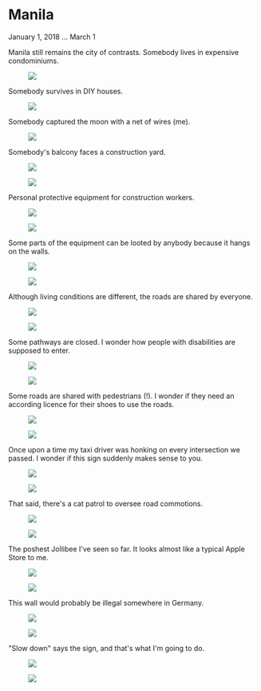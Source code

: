 Manila
======

<p class="post__date"><time datetime="2018-01-08">January 1, 2018 &hellip; March 1</time></p>

Manila still remains the city of contrasts. Somebody lives in
expensive condominiums.
<figure><img src="https://imgur.com/AMDeYca.jpg"></figure>

Somebody survives in DIY houses.
<figure><img src="https://imgur.com/rCZqtSD.jpg"></figure>

Somebody captured the moon with a net of wires (me).
<figure><img src="https://imgur.com/ZI6Qm0c.jpg"></figure>

Somebody's balcony faces a construction yard.
<figure>
<img class="lazy" src="/images/i.png" data-src="https://imgur.com/wTZ1DtN.jpg">
</figure>
<noscript>
<figure><img src="https://imgur.com/wTZ1DtN.jpg"></figure>
</noscript>

Personal protective equipment for construction workers.
<figure>
<img class="lazy" src="/images/i.png" data-src="https://imgur.com/9f3NKnB.jpg">
</figure>
<noscript>
<figure><img src="https://imgur.com/9f3NKnB.jpg"></figure>
</noscript>

Some parts of the equipment can be looted by anybody because it hangs on
the walls.
<figure>
<img class="lazy" src="/images/i.png" data-src="https://imgur.com/IGrOtXP.jpg">
</figure>
<noscript>
<figure><img src="https://imgur.com/IGrOtXP.jpg"></figure>
</noscript>

Although living conditions are different, the roads are shared by everyone.
<figure>
<img class="lazy" src="/images/i.png" data-src="https://imgur.com/uI1i0lp.jpg">
</figure>
<noscript>
<figure><img src="https://imgur.com/uI1i0lp.jpg"></figure>
</noscript>

Some pathways are closed. I wonder how people with disabilities are
supposed to enter.
<figure>
<img class="lazy" src="/images/i.png" data-src="https://imgur.com/he4TCIv.jpg">
</figure>
<noscript>
<figure><img src="https://imgur.com/he4TCIv.jpg"></figure>
</noscript>

Some roads are shared with pedestrians (!). I wonder if they need an according
licence for their shoes to use the roads.
<figure>
<img class="lazy" src="/images/i.png" data-src="https://imgur.com/OpqWQKC.jpg">
</figure>
<noscript>
<figure><img src="https://imgur.com/OpqWQKC.jpg"></figure>
</noscript>

Once upon a time my taxi driver was honking on every intersection
we passed. I wonder if this sign suddenly makes sense to you.
<figure>
<img class="lazy" src="/images/i.png" data-src="https://imgur.com/o9A4xy9.jpg">
</figure>
<noscript>
<figure><img src="https://imgur.com/o9A4xy9.jpg"></figure>
</noscript>

That said, there's a cat patrol to oversee road commotions.
<figure>
<img class="lazy" src="/images/i.png" data-src="https://imgur.com/2PZOZRp.jpg">
</figure>
<noscript>
<figure><img src="https://imgur.com/2PZOZRp.jpg"></figure>
</noscript>

The poshest Jollibee I've seen so far. It looks almost like a
typical Apple Store to me.
<figure>
<img class="lazy" src="/images/i.png" data-src="https://imgur.com/AcmKBuQ.jpg">
</figure>
<noscript>
<figure><img src="https://imgur.com/AcmKBuQ.jpg"></figure>
</noscript>

This wall would probably be illegal somewhere in Germany.
<figure>
<img class="lazy" src="/images/i.png" data-src="https://imgur.com/IN4I2mm.jpg">
</figure>
<noscript>
<figure><img src="https://imgur.com/IN4I2mm.jpg"></figure>
</noscript>

"Slow down" says the sign, and that's what I'm going to do.
<figure>
<img class="lazy" src="/images/i.png" data-src="https://imgur.com/wwcrEU0.jpg">
</figure>
<noscript>
<figure><img src="https://imgur.com/wwcrEU0.jpg"></figure>
</noscript>
